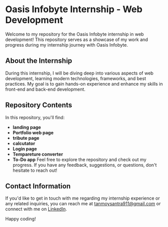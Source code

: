 # Oasis Infobyte Internship - Web Development

Welcome to my repository for the Oasis Infobyte internship in web development! This repository serves as a showcase of my work and progress during my internship journey with Oasis Infobyte.

## About the Internship

During this internship, I will be diving deep into various aspects of web development, learning modern technologies, frameworks, and best practices. My goal is to gain hands-on experience and enhance my skills in front-end and back-end development.

## Repository Contents

In this repository, you'll find:

- **landing page** 
- **Portfolio web page** 
- **tribute page**
- **calcutator** 
- **Login page** 
- **Tempareture converter**
- **To-Do app** 
Feel free to explore the repository and check out my progress. If you have any feedback, suggestions, or questions, don't hesitate to reach out!

## Contact Information

If you'd like to get in touch with me regarding my internship experience or any related inquiries, you can reach me at [tanmoysantra911@gmail.com](mailto:tanmoysantra911@gmail.com) or connect with me on [LinkedIn](www.linkedin.com/in/tanmoy-santra-986b32252).

Happy coding!
